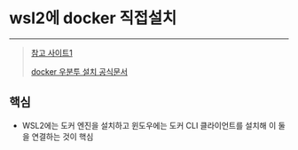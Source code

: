 # wsl2에 docker 직접설치

---

>[참고 사이트1](https://netmarble.engineering/docker-on-wsl2-without-docker-desktop/)
>
>[docker 우분투 설치 공식문서](https://docs.docker.com/engine/install/ubuntu/)

## 핵심

- WSL2에는 도커 엔진을 설치하고 윈도우에는 도커 CLI 클라이언트를 설치해 이 둘을 연결하는 것이 핵심
